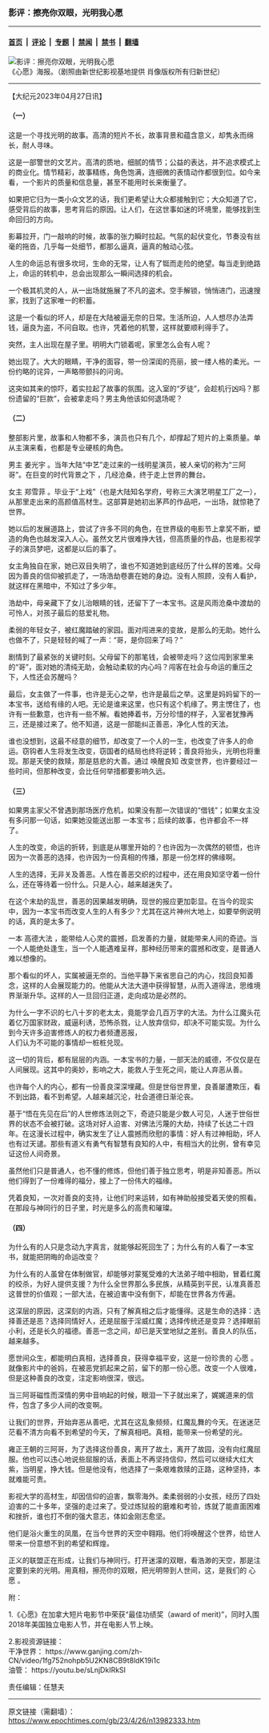 ### 影评：擦亮你双眼，光明我心愿

---

#### [首页](../../../..?n13982333) &nbsp;|&nbsp; [评论](../../../../../epoch-comment?n13982333) &nbsp;|&nbsp; [专题](../../../../../epoch-special?n13982333) &nbsp;|&nbsp; [禁闻](../../../../../epoch-news?n13982333) &nbsp;|&nbsp; [禁书](../../../../../books?n13982333) &nbsp;|&nbsp; [翻墙](https://github.com/gfw-breaker/nogfw/blob/master/README.md?n13982333)


<div><img alt="影评：擦亮你双眼，光明我心愿" class="attachment-djy_600_400 size-djy_600_400 wp-post-image" src="https://i.epochtimes.com/assets/uploads/2018/06/unnamed-file-600x400.jpg"/>
<div class="caption">
 《心愿》海报。（剧照由新世纪影视基地提供  肖像版权所有归新世纪）
</div></div><hr/><div class="post_content" id="artbody" itemprop="articleBody">
 <!-- article content begin -->
 <p>
  【大纪元2023年04月27日讯】
 </p>
 <h4>
  （一）
 </h4>
 <p>
  这是一个寻找光明的故事。高清的短片不长，故事背景和蕴含意义，却隽永而绵长，耐人寻味。
 </p>
 <p>
  这是一部警世的文艺片。高清的质地，细腻的情节；公益的表达，并不追求模式上的商业化。情节精彩，故事精练，角色饱满，连细微的表情动作都很到位。如今来看，一个影片的质量和信息量，甚至不能用时长来衡量了。
 </p>
 <p>
  如果把它归为一类小众文艺的话，我们更希望让大众都接触到它；大众知道了它，感受背后的故事，思考背后的原因。让人们，在这世事如迷的环境里，能够找到生命回归的方向。
 </p>
 <p>
  影幕拉开，门一敲响的时候，故事的张力瞬时拉起。气氛的起伏变化，节奏没有丝毫的拖沓，几乎每一处细节，都那么逼真，逼真的触动心弦。
 </p>
 <p>
  人生的命运总有很多坎坷，生命的无常，让人有了铤而走险的绝望。每当走到绝路上，命运的转机中，总会出现那么一瞬间选择的机会。
 </p>
 <p>
  一个极其机灵的人，从一出场就施展了不凡的盗术。空手解锁，悄悄进门，迅速搜家，找到了这家唯一的积蓄。
 </p>
 <p>
  这是一个看似的坏人，却是在大陆被逼无奈的日常。生活所迫，人人想尽办法弄钱，逼良为盗，不问自取。也许，凭着他的机警，这样就要顺利得手了。
 </p>
 <p>
  突然，主人出现在屋子里。明明大门锁着呢，家里怎么会有人呢？
 </p>
 <p>
  她出现了。大大的眼睛，干净的面容，带一份深闺的亮丽，披一缕人格的柔光。一份约略的诧异，一声略带颤抖的问询。
 </p>
 <p>
  这突如其来的惊吓，着实拉起了故事的氛围。这入室的“歹徒”，会趁机行凶吗？那份遗留的“巨款”，会被拿走吗？男主角他该如何退场呢？
 </p>
 <h4>
  （二）
 </h4>
 <p>
  整部影片里，故事和人物都不多，演员也只有几个，却撑起了短片的上乘质量。单从主演来看，也都是专业硬核的角色。
 </p>
 <p>
  男主
  <ok href="https://www.epochtimes.com/gb/tag/%E5%A7%9C%E5%85%89%E5%AE%87.html">
   姜光宇
  </ok>
  。当年大陆“中艺”走过来的一线明星演员，被人亲切的称为“三阿哥”。在巨变的时代背景之下 ，几经沧桑，终于走上世界的舞台。
 </p>
 <p>
  女主
  <ok href="https://www.epochtimes.com/gb/tag/%E9%83%91%E9%9B%AA%E8%8F%B2.html">
   郑雪菲
  </ok>
  。毕业于“上戏”（也是大陆知名学府，号称三大演艺明星工厂之一），从那里走出来的高颜值高材生。这部算是她初出茅芦的作品吧，一出场，就惊艳了世界。
 </p>
 <p>
  她以后的发展道路上，尝试了许多不同的角色，在世界级的电影节上拿奖不断，塑造的角色也越发深入人心。虽然文艺片很难挣大钱，但高质量的作品，也是影视学子的演员梦吧，这都是以后的事了。
 </p>
 <p>
  女主角独自在家，她已双目失明了，谁也不知道她到底经历了什么样的苦难。父母因为善良的信仰被抓走了，一场浩劫卷裹在她的身边。没有人照顾，没有人看护，就这样在黑暗中，不知过了多少年。
 </p>
 <p>
  浩劫中，母亲藏下了女儿治眼睛的钱，还留下了一本宝书。这是风雨沧桑中渡劫的可怜人，对孩子最后的慈爱礼物。
 </p>
 <p>
  柔弱的年轻女子，被红魔踏破的家园。面对闯进来的变故，是那么的无助。她什么也做不了，只是轻轻的喊了一声：“哥，是你回来了吗？”
 </p>
 <p>
  剧情到了最紧张的关键时刻。父母留下的那笔钱，会被带走吗？这位闯到家里来的“哥”，面对她的清纯无助，会触动柔软的内心吗？闯客在社会与命运的重压之下，人性还会苏醒吗？
 </p>
 <p>
  最后，女主做了一件事，也许是无心之举，也许是最后之举。这里是妈妈留下的一本宝书，送给有缘的人吧。无论是谁来这里，也只有这个机缘了。男主愣住了，也许有一些歉意，也许有一些不解。看她捧着书，万分珍惜的样子，入室者犹豫再三，还是接过来了。他不知道，这是一部能纠正善恶，净化人性的天法。
 </p>
 <p>
  谁也没想到，这最不经意的细节，却改变了一个人的一生，也改变了许多人的命运。窃钩者人生将发生改变，窃国者的结局也终将逆转；善良将抬头，光明也将重现。那是天使的救赎，那是慈悲的大善。通过
  <ok href="https://www.epochtimes.com/gb/tag/%E5%94%A4%E9%86%92%E8%89%AF%E7%9F%A5.html">
   唤醒良知
  </ok>
  改变世界，也许要经过一些时间，但那种改变，会比任何举措都要影响久远。
 </p>
 <h4>
  （三）
 </h4>
 <p>
  如果男主家父不曾遇到那场医疗危机，如果没有那一次错误的“借钱”；如果女主没有多问那一句话，如果她没能送出那 一本宝书；后续的故事，也许都会不一样了。
 </p>
 <p>
  人生的改变，命运的折转，到底是从哪里开始的？也许因为一次偶然的顿悟，也许因为一次善恶的选择，也许因为一份真相的传播，那是一份怎样的佛缘啊。
 </p>
 <p>
  人生的选择，无非关及善恶。人性在善恶交织的过程中，还在用良知坚守着一份什么，还在等待着一份什么。只是人心，越来越迷失了。
 </p>
 <p>
  在这个末劫的乱世，善恶的因果越发明确，现世的报应更加彰显。在当今的现实中，因为一本宝书而改变人生的人有多少？尤其在这片神州大地上，如要举例说明的话，真的是太多了。
 </p>
 <p>
  一本
  <ok href="https://www.epochtimes.com/gb/tag/%E9%AB%98%E5%BE%B7%E5%A4%A7%E6%B3%95.html">
   高德大法
  </ok>
  ，能带给人心灵的震撼，启发善的力量，就能带来人间的奇迹。当一个人能绝处逢生，当一个人能遇难呈祥，那种经历带来的震撼和改变，是普通人难以想像的。
 </p>
 <p>
  那个看似的坏人，实属被逼无奈的。当他平静下来省思自己的内心，找回良知善念，这样的人会展现能力的。他能从大法大道中获得智慧，从而入道得法，思维境界渐渐升华。这样的人一旦回归正道，走向成功是必然的。
 </p>
 <p>
  为什么一字不识的七八十岁的老太太，竟能学会几百万字的大法。为什么江魔头花着亿万国家财政，威逼利诱，恐怖杀戮，让人放弃信仰，却决不可能实现。为什么到今天许多迫害修炼人的权力者频遭恶报，
  <br/>
  人们认为不可能的事情却一桩桩兑现。
 </p>
 <p>
  这一切的背后，都有层层的内涵。一本宝书的力量，一部天法的威德，不仅仅是在人间展现。这其中的奥妙，影响之大，能救人于生死之间，能让人弃恶从善。
 </p>
 <p>
  也许每个人的内心，都有一份善良深深埋藏。但是世俗世界里，良善屡遭欺压，看不到出路，看不到希望。人越来越沉沦，社会道德日渐沦丧。
 </p>
 <p>
  基于“悟在先见在后”的人世修炼法则之下，奇迹只能是少数人可见，人迷于世俗世界的状态不会被打破。这场对好人迫害、对佛法污蔑的大劫，持续了长达二十四年。在这漫长过程中，确实发生了让人震撼而欣慰的事情：好人有过神相助，坏人也有过天谴。那些有道义有勇气有智慧有良知的人中，有相当大的比例，曾有幸见证这份人间奇景。
 </p>
 <p>
  虽然他们只是普通人，也不懂的修炼，但他们善于独立思考，明是非知善恶。所以他们得到了一份难得的福分，接上了一份伟大的福缘。
 </p>
 <p>
  凭着良知，一次对善良的支持，让他们时来运转，如有神助般接受着天使的照看。在那段与神同行的日子里，时光是多么的高贵和璀璨。
 </p>
 <h4>
  （四）
 </h4>
 <p>
  为什么有的人只是念动九字真言，就能够起死回生了；为什么有的人看了一本宝书，就能把阴晦的命运改变？
 </p>
 <p>
  为什么有的人虽曾在体制做官，却能够对蒙冤受难的大法弟子暗中相助，冒着红魔的绞杀，为好人提供支援？为什么全世界那么多民族，从精英到平民，认准真善忍这普世的价值观；一部大法，在被迫害中没有倒下，却能在世界各方传遍。
 </p>
 <p>
  这深层的原因，这深刻的内涵，只有了解真相之后才能懂得。这是生命的选择：选择善还是恶？选择同情好人，还是屈服于淫威红魔；选择传统还是变异？选择眼前小利，还是长久的福德。善恶一念之间，却已是天堂地狱之差别。善良人的队伍，越来越多。
 </p>
 <p>
  愿世间众生，都能明白真相，选择善良，获得幸福平安，这是一份珍贵的
  <ok href="https://www.epochtimes.com/gb/tag/%E5%BF%83%E6%84%BF.html">
   心愿
  </ok>
  。就像影片中的爸妈，在被恶党抓起来之前，留下的那一份心愿。改变一个人很难，但是这种善良的改变，注定影响很深，很远。
 </p>
 <p>
  当三阿哥磁性而深情的男中音响起的时候，眼泪一下子就出来了，娓娓道来的信件，包含了多少人间的改变啊。
 </p>
 <p>
  让我们的世界，开始弃恶从善吧，尤其在这乱象频频，红魔乱舞的今天。在迷迷茫茫看不清方向看不到希望的今天，了解真相吧。真相，能带来一份希望的光。
 </p>
 <p>
  雍正王朝的三阿哥，为了选择这份善良，离开了故土，离开了故园，没有向红魔屈服。他也可以违心地说些屈服的话，表面上不再坚持信仰，然后可以继续大红大紫，当明星，挣大钱。但是他没有，他选择了一条艰难救赎的正路，这种坚持，本就难能可贵。
 </p>
 <p>
  影视大学的高材生，却因信仰的迫害，飘零海外。柔柔弱弱的小女孩，经历了四处迫害的二十多年，坚强的走过来了。受过炼狱般的磨难和考验，炼就了能直面困难和挫折，谁也打不倒的强大意志，体如金刚志愈坚。
 </p>
 <p>
  他们是浴火重生的凤凰，在当今世界的天空中翱翔。他们将唤醒这个世界，给世人带来一份意想不到的希望和辉煌。
 </p>
 <p>
  正义的联盟正在形成，让我们与神同行。打开迷濛的双眼，看浩渺的天空，那是注定要到来的光明。用真相，擦亮你的双眼，把光明带到人世间，这，是我们的
  <ok href="https://www.epochtimes.com/gb/tag/%E5%BF%83%E6%84%BF.html">
   心愿
  </ok>
  。
 </p>
 <p>
  附：
 </p>
 <p>
  1.《心愿》在加拿大短片电影节中荣获“最佳功绩奖（award of merit)”，同时入围2018年美国独立电影人节，并在电影人节上映。
 </p>
 <p>
  2.影视资源链接：
  <br/>
  干净世界：
  <ok href="https://www.ganjing.com/zh-CN/video/1fg752nohpb5U2KN8CB9t8ldK19i1c">
   https://www.ganjing.com/zh-CN/video/1fg752nohpb5U2KN8CB9t8ldK19i1c
  </ok>
  <br/>
  油管：
  <ok href="https://youtu.be/sLnjDkIRkSI">
   https://youtu.be/sLnjDkIRkSI
  </ok>
 </p>
 <p>
  责任编辑：任慧夫
 </p>
 <!-- article content end -->
 <div id="below_article_ad">
 </div>
</div>


---

原文链接（需翻墙）：https://www.epochtimes.com/gb/23/4/26/n13982333.htm